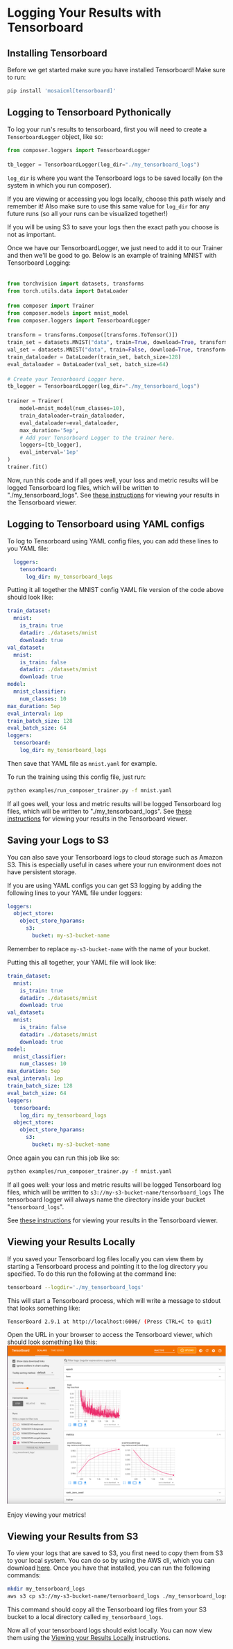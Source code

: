 # Logging Your Results with Tensorboard

## Installing Tensorboard
Before we get started make sure you have installed Tensorboard!
Make sure to run:
```bash
pip install 'mosaicml[tensorboard]'
```

## Logging to Tensorboard Pythonically
To log your run's results to tensorboard, first you will need to create a `TensorboardLogger`
object, like so:

```python
from composer.loggers import TensorboardLogger

tb_logger = TensorboardLogger(log_dir="./my_tensorboard_logs")
```

`log_dir` is where you want the Tensorboard logs to be saved locally (on the system in which you run composer).

 If you are viewing or accessing you logs locally, choose this path wisely and remember it! Also make sure to use this same value for `log_dir` for any future runs (so all your runs can be visualized together!)
 
 If you will be using S3 to save your logs then the exact path you choose is not as important.

 Once we have our TensorboardLogger, we just need to add it to our Trainer and then we'll be good to go. Below is an example of training MNIST with Tensorboard Logging:

```python

from torchvision import datasets, transforms
from torch.utils.data import DataLoader

from composer import Trainer
from composer.models import mnist_model
from composer.loggers import TensorboardLogger

transform = transforms.Compose([transforms.ToTensor()])
train_set = datasets.MNIST("data", train=True, download=True, transform=transform)
val_set = datasets.MNIST("data", train=False, download=True, transform=transform)
train_dataloader = DataLoader(train_set, batch_size=128)
eval_dataloader = DataLoader(val_set, batch_size=64)

# Create your Tensorboard Logger here.
tb_logger = TensorboardLogger(log_dir="./my_tensorboard_logs")

trainer = Trainer(
    model=mnist_model(num_classes=10),
    train_dataloader=train_dataloader,
    eval_dataloader=eval_dataloader,
    max_duration='5ep',
    # Add your Tensorboard Logger to the trainer here.
    loggers=[tb_logger],
    eval_interval='1ep'
)
trainer.fit()
```

Now, run this code and if all goes well, your loss and metric results will be logged Tensorboard log files, which will be written to "./my_tensorboard_logs". 
See [these instructions](#viewing-your-results-locally) for viewing your results in the Tensorboard viewer.

## Logging to Tensorboard using YAML configs
To log to Tensorboard using YAML config files, you can add these lines to you YAML file:
```yaml
  loggers:
    tensorboard:
      log_dir: my_tensorboard_logs    
```
Putting it all together the MNIST config YAML file version of the code above should look like:

```yaml
train_dataset:
  mnist:
    is_train: true
    datadir: ./datasets/mnist
    download: true
val_dataset:
  mnist:
    is_train: false
    datadir: ./datasets/mnist
    download: true
model:
  mnist_classifier:
    num_classes: 10
max_duration: 5ep
eval_interval: 1ep
train_batch_size: 128
eval_batch_size: 64
loggers:
  tensorboard:
    log_dir: my_tensorboard_logs    
```
Then save that YAML file as `mnist.yaml` for example.

To run the training using this config file, just run:

```bash
python examples/run_composer_trainer.py -f mnist.yaml
```

If all goes well, your loss and metric results will be logged Tensorboard log files, which will be written to "./my_tensorboard_logs". 
See [these instructions](#viewing-your-results-locally) for viewing your results in the Tensorboard viewer.

## Saving your Logs to S3
You can also save your Tensorboard logs to cloud storage such as Amazon S3. This is especially useful in cases where your run environment does not have persistent storage.

<!-- I can't figure out how to use the ObjectStoreLogger pythonically, so punting on this -->
<!-- To save your logs to S3, you will need create an  `ObjectStoreLogger` object, like so:

```python
from composer.loggers import ObjectStoreLogger
from composer.utils import
``` -->

If you are using YAML configs you can get S3 logging by adding the following lines to your YAML file under loggers:

```yaml
loggers:
  object_store:
    object_store_hparams:
      s3:
        bucket: my-s3-bucket-name
```
Remember to replace `my-s3-bucket-name` with the name of your bucket.

Putting this all together, your YAML file will look like:

```yaml
train_dataset:
  mnist:
    is_train: true
    datadir: ./datasets/mnist
    download: true
val_dataset:
  mnist:
    is_train: false
    datadir: ./datasets/mnist
    download: true
model:
  mnist_classifier:
    num_classes: 10
max_duration: 5ep
eval_interval: 1ep
train_batch_size: 128
eval_batch_size: 64
loggers:
  tensorboard:
    log_dir: my_tensorboard_logs
  object_store:
    object_store_hparams:
      s3:
        bucket: my-s3-bucket-name
```

Once again you can run this job like so:

```bash
python examples/run_composer_trainer.py -f mnist.yaml
```

If all goes well: your loss and metric results will be logged Tensorboard log files, which will be written to `s3://my-s3-bucket-name/tensorboard_logs`
The tensorboard logger will always name the directory inside your bucket "`tensorboard_logs`".

See [these instructions](#viewing-your-results-from-s3) for viewing your results in the Tensorboard viewer.


## Viewing your Results Locally
If you saved your Tensorboard log files locally you can view them by starting a Tensorboard process and pointing it to the log directory you specified. To do this run the following at the command line:

```bash
tensorboard --logdir='./my_tensorboard_logs'
```

This will start a Tensorboard process, which will write a message to stdout that looks something like:

```bash
TensorBoard 2.9.1 at http://localhost:6006/ (Press CTRL+C to quit)
```

Open the URL in your browser to access the Tensorboard viewer, which should look something like this:
![tb_screenshot](./tensorboard_screenshot.png)

Enjoy viewing your metrics!



## Viewing your Results from S3
To view your logs that are saved to S3, you first need to copy them from S3 to your local system. You can do so by using the AWS cli, which you can download [here](https://aws.amazon.com/cli/). Once you have that installed, you can run the following commands:

```bash
mkdir my_tensorboard_logs
aws s3 cp s3://my-s3-bucket-name/tensorboard_logs ./my_tensorboard_logs --recursive
```
This command should copy all the Tensorboard log files from your S3 bucket to a local directory called `my_tensorboard_logs`.

Now all of your tensorboard logs should exist locally. You can now view them using the [Viewing your Results Locally](#viewing-your-results-locally) instructions.
